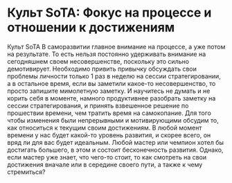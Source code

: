 # Культ SoTA: Фокус на процессе и отношении к достижениям

Культ SoTA
В саморазвитии главное внимание на процессе, а уже потом на результате. То есть нельзя постоянно удерживать внимание на сегодняшнем своем несовершенстве, поскольку это сильно демотивирует. Необходимо привить привычку обсуждать свои проблемы личности только 1 раз в неделю на сессии стратегировании, а в остальное время, если вы заметили какое-то несовершенство, то просто запишите мимолетную заметку. И научитесь не думать и не корить себя в моменте, намного продуктивнее разобрать заметку на сессии стратегирования, и принять взвешенное решение по прошествии времени, чем тратить время на самокопание.
Для того чтобы изменения были непрерывными и мотивирующими обсудим то, как относиться к текущим своим достижениям. В любой момент времени у нас будет какой-то уровень развития, и скорее всего, он вряд ли для вас будет идеальным. Любой мастер или чемпион хотел бы достигать большего, в этом и состоит бесконечность развития. Однако, если мастер уже знает, что чего-то стоит, то как смотреть на свои достижения вначале или в середине своего пути, а также к чему стремиться?
